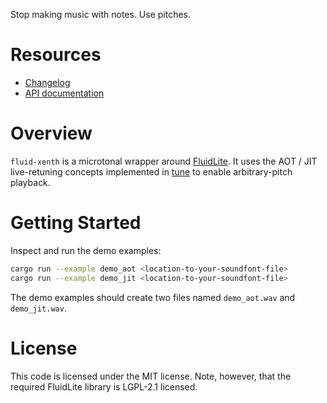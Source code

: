 Stop making music with notes. Use pitches.

# Resources

- [Changelog](https://github.com/Woyten/tune/releases)
- [API documentation](https://docs.rs/fluid-xenth)

# Overview

`fluid-xenth` is a microtonal wrapper around [FluidLite](https://crates.io/crates/fluidlite). It uses the AOT / JIT live-retuning concepts implemented in [tune](https://github.com/Woyten/tune) to enable arbitrary-pitch playback.

# Getting Started

Inspect and run the demo examples:

```bash
cargo run --example demo_aot <location-to-your-soundfont-file>
cargo run --example demo_jit <location-to-your-soundfont-file>
```

The demo examples should create two files named `demo_aot.wav` and `demo_jit.wav`.

# License

This code is licensed under the MIT license. Note, however, that the required FluidLite library is LGPL-2.1 licensed.